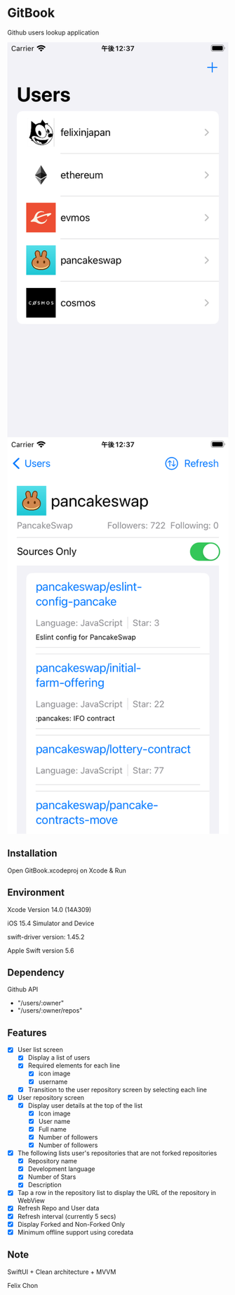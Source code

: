 # GitBook

Github users lookup application

<img src="screenshots/1.png" width="998">
<img src="screenshots/2.png" width="998">

## Installation

Open GitBook.xcodeproj on Xcode & Run

## Environment
Xcode Version 14.0 (14A309)

iOS 15.4 Simulator and Device

swift-driver version: 1.45.2 

Apple Swift version 5.6 
## Dependency

Github API
- "/users/:owner"
- "/users/:owner/repos"

## Features
- [x] User list screen
    - [x] Display a list of users
    - [x] Required elements for each line
        - [x] icon image
        - [x] username
    - [x] Transition to the user repository screen by selecting each line
- [x] User repository screen
    - [x] Display user details at the top of the list
        - [x] Icon image
        - [x] User name
        - [x] Full name
        - [x] Number of followers
        - [x] Number of followers
- [x] The following lists user's repositories that are not forked repositories
    - [x] Repository name
    - [x] Development language
    - [x] Number of Stars
    - [x] Description
- [x] Tap a row in the repository list to display the URL of the repository in WebView  
- [x] Refresh Repo and User data
- [x] Refresh interval (currently 5 secs)
- [x] Display Forked and Non-Forked Only
- [x] Minimum offline support using coredata

## Note

SwiftUI + Clean architecture + MVVM

Felix Chon 
####
